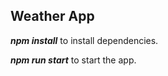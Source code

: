 ## Weather App

<p><em><strong>npm install</strong></em> to install dependencies.</p>
<p><em><strong>npm run start</strong></em> to start the app.</p>